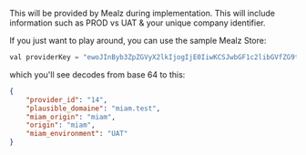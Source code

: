 This will be provided by Mealz during implementation.
This will include information such as PROD vs UAT & your unique company identifier.

If you just want to play around, you can use the sample Mealz Store:

```swift
val providerKey = "ewoJInByb3ZpZGVyX2lkIjogIjE0IiwKCSJwbGF1c2libGVfZG9tYWluZSI6ICJtaWFtLnRlc3QiLAoJIm1pYW1fb3JpZ2luIjogIm1pYW0iLAoJIm9yaWdpbiI6ICJtaWFtIiwKCSJtaWFtX2Vudmlyb25tZW50IjogIlVBVCIKfQ"
```
which you'll see decodes from base 64 to this:
```json
{
	"provider_id": "14",
	"plausible_domaine": "miam.test",
	"miam_origin": "miam",
	"origin": "miam",
	"miam_environment": "UAT"
}
```